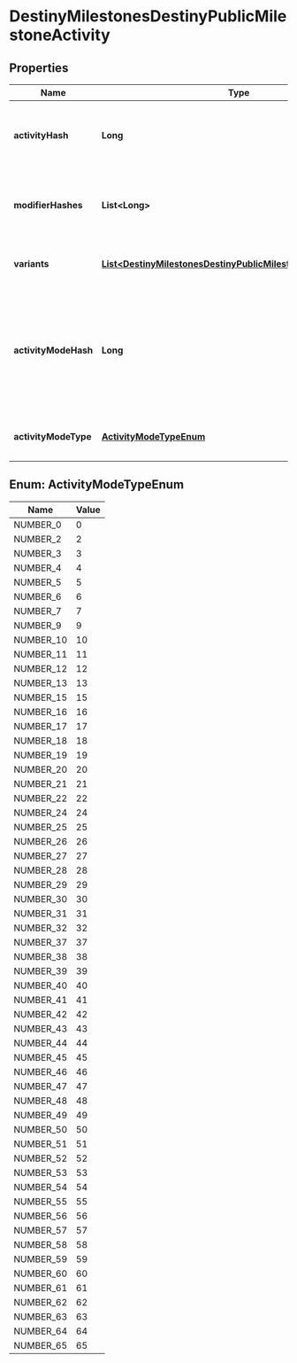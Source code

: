 
# DestinyMilestonesDestinyPublicMilestoneActivity

## Properties
Name | Type | Description | Notes
------------ | ------------- | ------------- | -------------
**activityHash** | **Long** | The hash identifier of the activity that&#39;s been chosen to be considered the canonical \&quot;conceptual\&quot; activity definition. This may have many variants, defined herein. |  [optional]
**modifierHashes** | **List&lt;Long&gt;** | The activity may have 0-to-many modifiers: if it does, this will contain the hashes to the DestinyActivityModifierDefinition that defines the modifier being applied. |  [optional]
**variants** | [**List&lt;DestinyMilestonesDestinyPublicMilestoneActivityVariant&gt;**](DestinyMilestonesDestinyPublicMilestoneActivityVariant.md) | Every relevant variation of this conceptual activity, including the conceptual activity itself, have variants defined here. |  [optional]
**activityModeHash** | **Long** | The hash identifier of the most specific Activity Mode under which this activity is played. This is useful for situations where the activity in question is - for instance - a PVP map, but it&#39;s not clear what mode the PVP map is being played under. If it&#39;s a playlist, this will be less specific: but hopefully useful in some way. |  [optional]
**activityModeType** | [**ActivityModeTypeEnum**](#ActivityModeTypeEnum) | The enumeration equivalent of the most specific Activity Mode under which this activity is played. |  [optional]


<a name="ActivityModeTypeEnum"></a>
## Enum: ActivityModeTypeEnum
Name | Value
---- | -----
NUMBER_0 | 0
NUMBER_2 | 2
NUMBER_3 | 3
NUMBER_4 | 4
NUMBER_5 | 5
NUMBER_6 | 6
NUMBER_7 | 7
NUMBER_9 | 9
NUMBER_10 | 10
NUMBER_11 | 11
NUMBER_12 | 12
NUMBER_13 | 13
NUMBER_15 | 15
NUMBER_16 | 16
NUMBER_17 | 17
NUMBER_18 | 18
NUMBER_19 | 19
NUMBER_20 | 20
NUMBER_21 | 21
NUMBER_22 | 22
NUMBER_24 | 24
NUMBER_25 | 25
NUMBER_26 | 26
NUMBER_27 | 27
NUMBER_28 | 28
NUMBER_29 | 29
NUMBER_30 | 30
NUMBER_31 | 31
NUMBER_32 | 32
NUMBER_37 | 37
NUMBER_38 | 38
NUMBER_39 | 39
NUMBER_40 | 40
NUMBER_41 | 41
NUMBER_42 | 42
NUMBER_43 | 43
NUMBER_44 | 44
NUMBER_45 | 45
NUMBER_46 | 46
NUMBER_47 | 47
NUMBER_48 | 48
NUMBER_49 | 49
NUMBER_50 | 50
NUMBER_51 | 51
NUMBER_52 | 52
NUMBER_53 | 53
NUMBER_54 | 54
NUMBER_55 | 55
NUMBER_56 | 56
NUMBER_57 | 57
NUMBER_58 | 58
NUMBER_59 | 59
NUMBER_60 | 60
NUMBER_61 | 61
NUMBER_62 | 62
NUMBER_63 | 63
NUMBER_64 | 64
NUMBER_65 | 65




